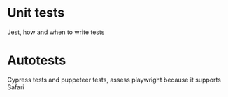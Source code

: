 ---
---

# Unit tests
Jest, how and when to write tests
# Autotests
Cypress tests and puppeteer tests, assess playwright because it supports Safari